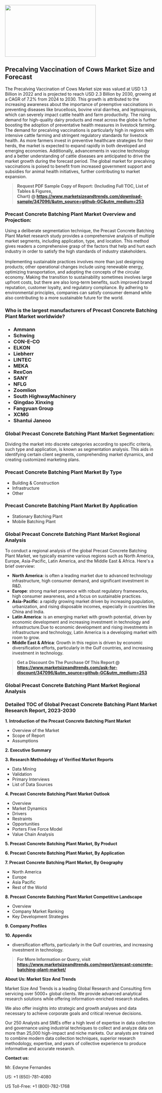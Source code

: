 <p><img class="alignnone size-medium wp-image-20088" src="https://ffe5etoiles.com/wp-content/uploads/2024/12/MST1-300x171.png" alt="" width="300" height="171" /></p><h2>Precalving Vaccination of Cows Market Size and Forecast</h2><p>The Precalving Vaccination of Cows Market size was valued at USD 1.3 Billion in 2022 and is projected to reach USD 2.3 Billion by 2030, growing at a CAGR of 7.2% from 2024 to 2030. This growth is attributed to the increasing awareness about the importance of preemptive vaccinations in preventing diseases like brucellosis, bovine viral diarrhea, and leptospirosis, which can severely impact cattle health and farm productivity. The rising demand for high-quality dairy products and meat across the globe is further boosting the adoption of preventative health measures in livestock farming. The demand for precalving vaccinations is particularly high in regions with intensive cattle farming and stringent regulatory standards for livestock health. As more farmers invest in preventive healthcare strategies for their herds, the market is expected to expand rapidly in both developed and emerging economies. Additionally, advancements in vaccine technology and a better understanding of cattle diseases are anticipated to drive the market growth during the forecast period. The global market for precalving vaccinations is poised to benefit from increased government support and subsidies for animal health initiatives, further contributing to market expansion.</p><blockquote id="" class=""><strong>Request PDF Sample Copy of Report: (Including Full TOC, List of Tables &amp; Figures, Chart)&nbsp;@&nbsp;<strong><a href="https://www.marketsizeandtrends.com/download-sample/347096/&utm_source=github-GC&utm_medium=253" target="_blank">https://www.marketsizeandtrends.com/download-sample/347096/&utm_source=github-GC&utm_medium=253</a></strong></strong></blockquote><h3 id="" class="">Precast Concrete Batching Plant Market&nbsp;Overview and Projection:</h3><p id="" class="">Using a deliberate segmentation technique, the Precast Concrete Batching Plant Market research study provides a comprehensive analysis of multiple market segments, including application, type, and location. This method gives readers a comprehensive grasp of the factors that help and hurt each industry in order to satisfy the high standards of industry stakeholders. <br /> <br />Implementing sustainable practices involves more than just designing products; other operational changes include using renewable energy, optimizing transportation, and adopting the concepts of the circular economy. Making the transition to sustainability sometimes involves large upfront costs, but there are also long-term benefits, such improved brand reputation, customer loyalty, and regulatory compliance. By adhering to environmental principles, companies can satisfy consumer demand while also contributing to a more sustainable future for the world.</p><h3 id="" class="">Who is the largest manufacturers of&nbsp;Precast Concrete Batching Plant Market worldwide?</h3><h3 class=""><p><ul><li>Ammann </li><li> Schwing </li><li> CON-E-CO </li><li> ELKON </li><li> Liebherr </li><li> LINTEC </li><li> MEKA </li><li> RexCon </li><li> SANY </li><li> NFLG </li><li> Zoomlion </li><li> South HighwayMachinery </li><li> Qingdao Xinxing </li><li> Fangyuan Group </li><li> XCMG </li><li> Shantui Janeoo</li></ul></p></h3><h3 id="" class="">Global&nbsp;Precast Concrete Batching Plant Market Segmentation:</h3><p id="" class="">Dividing the market into discrete categories according to specific criteria, such type and application, is known as segmentation analysis. This aids in identifying certain client segments, comprehending market dynamics, and creating customized marketing plans.</p><h3 id="" class="">Precast Concrete Batching Plant Market&nbsp;By Type</h3><p><p><ul><li>Building & Construction</li><li> Infrastructure</li><li> Other</p></li></ul></p></p><h3 id="" class="">Precast Concrete Batching Plant Market&nbsp;By Application</h3><p class=""><p><ul><li>Stationary Batching Plant</li><li> Mobile Batching Plant</li></ul></p></p><h3 id="" class="">Global Precast Concrete Batching Plant Market Regional Analysis</h3><p id="" class="">To conduct a regional analysis of the global Precast Concrete Batching Plant Market, we typically examine various regions such as North America, Europe, Asia-Pacific, Latin America, and the Middle East &amp; Africa. Here's a brief overview:</p><ul><li><strong>North America</strong>: is often a leading market due to advanced technology infrastructure, high consumer demand, and significant investment in R&amp;D.</li><li><strong>Europe</strong>: strong market presence with robust regulatory frameworks, high consumer awareness, and a focus on sustainable practices.</li><li><strong>Asia-Pacific</strong>: a rapidly growing market driven by increasing population, urbanization, and rising disposable incomes, especially in countries like China and India.</li><li><strong>Latin America</strong>: is an emerging market with growth potential, driven by economic development and increasing investment in technology and infrastructure.Due to economic development and rising investments in infrastructure and technology, Latin America is a developing market with room to grow.</li><li><strong>Middle East &amp; Africa</strong>: Growth in this region is driven by economic diversification efforts, particularly in the Gulf countries, and increasing investment in technology.</li></ul><blockquote id="" class=""><strong>Get a Discount On The Purchase Of This Report @ <strong><a href="https://www.marketsizeandtrends.com/ask-for-discount/347096/&utm_source=github-GC&utm_medium=253" target="_blank">https://www.marketsizeandtrends.com/ask-for-discount/347096/&utm_source=github-GC&utm_medium=253</a></strong></strong></blockquote><h3 id="" class="">Global Precast Concrete Batching Plant Market Regional Analysis</h3><h3 id="" class="">Detailed TOC of Global Precast Concrete Batching Plant Market Research Report, 2023-2030</h3><p id="" class=""><strong>1. Introduction of the Precast Concrete Batching Plant Market</strong></p><ul><li>Overview of the Market</li><li>Scope of Report</li><li>Assumptions</li></ul><p id="" class=""><strong>2. Executive Summary</strong></p><p id="" class=""><strong>3. Research Methodology of Verified Market Reports</strong></p><ul><li>Data Mining</li><li>Validation</li><li>Primary Interviews</li><li>List of Data Sources</li></ul><p id="" class=""><strong>4. Precast Concrete Batching Plant Market Outlook</strong></p><ul><li>Overview</li><li>Market Dynamics</li><li>Drivers</li><li>Restraints</li><li>Opportunities</li><li>Porters Five Force Model</li><li>Value Chain Analysis</li></ul><p id="" class=""><strong>5. Precast Concrete Batching Plant Market, By Product</strong></p><p id="" class=""><strong>6. Precast Concrete Batching Plant Market, By Application</strong></p><p id="" class=""><strong>7. Precast Concrete Batching Plant Market, By Geography</strong></p><ul><li>North America</li><li>Europe</li><li>Asia Pacific</li><li>Rest of the World</li></ul><p id="" class=""><strong>8. Precast Concrete Batching Plant Market Competitive Landscape</strong></p><ul><li>Overview</li><li>Company Market Ranking</li><li>Key Development Strategies</li></ul><p id="" class=""><strong>9. Company Profiles</strong></p><p id="" class=""><strong>10. Appendix</strong></p><ul><li>diversification efforts, particularly in the Gulf countries, and increasing investment in technology.</li></ul><blockquote id="" class=""><strong>For More Information or Query, visit <strong><strong><a href="https://www.marketsizeandtrends.com/report/precast-concrete-batching-plant-market/" target="_blank">https://www.marketsizeandtrends.com/report/precast-concrete-batching-plant-market/</a></strong></strong></strong></blockquote><p id="" class=""><strong>About Us: Market Size And Trends</strong></p><p id="" class="">Market Size And Trends is a leading Global Research and Consulting firm servicing over 5000+ global clients. We provide advanced analytical research solutions while offering information-enriched research studies.</p><p id="" class="">We also offer insights into strategic and growth analyses and data necessary to achieve corporate goals and critical revenue decisions.</p><p id="" class="">Our 250 Analysts and SMEs offer a high level of expertise in data collection and governance using industrial techniques to collect and analyze data on more than 25,000 high-impact and niche markets. Our analysts are trained to combine modern data collection techniques, superior research methodology, expertise, and years of collective experience to produce informative and accurate research.</p><p id="" class=""><strong>Contact us:</strong></p><p id="" class="">Mr. Edwyne Fernandes</p><p id="" class="">US: +1 (650)-781-4080</p><p id="" class="">US Toll-Free: +1 (800)-782-1768</p>
